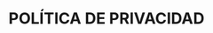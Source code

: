 ---
title: "POLÍTICA DE PRIVACIDAD"
seoTitle: Estudio Arquitectura - Reformas | RAMA
description: ""
draft: false
bg_image: ""
---